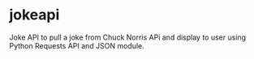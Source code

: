 # jokeapi

Joke API to pull a joke from Chuck Norris APi and display to user using Python Requests API and JSON module.
